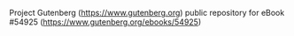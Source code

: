 Project Gutenberg (https://www.gutenberg.org) public repository for
eBook #54925 (https://www.gutenberg.org/ebooks/54925)
